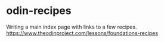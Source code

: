 # odin-recipes

Writing a main index page with links to a few recipes.
https://www.theodinproject.com/lessons/foundations-recipes 
